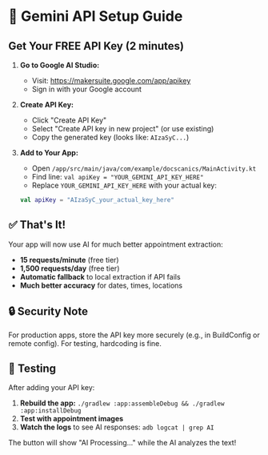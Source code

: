 # 🔑 Gemini API Setup Guide

## Get Your FREE API Key (2 minutes)

1. **Go to Google AI Studio:**
   - Visit: https://makersuite.google.com/app/apikey
   - Sign in with your Google account

2. **Create API Key:**
   - Click "Create API Key"
   - Select "Create API key in new project" (or use existing)
   - Copy the generated key (looks like: `AIzaSyC...`)

3. **Add to Your App:**
   - Open `/app/src/main/java/com/example/docscanics/MainActivity.kt`
   - Find line: `val apiKey = "YOUR_GEMINI_API_KEY_HERE"`
   - Replace `YOUR_GEMINI_API_KEY_HERE` with your actual key:
   ```kotlin
   val apiKey = "AIzaSyC_your_actual_key_here"
   ```

## ✅ That's It!

Your app will now use AI for much better appointment extraction:
- **15 requests/minute** (free tier)
- **1,500 requests/day** (free tier)
- **Automatic fallback** to local extraction if API fails
- **Much better accuracy** for dates, times, locations

## 🔒 Security Note

For production apps, store the API key more securely (e.g., in BuildConfig or remote config). For testing, hardcoding is fine.

## 🧪 Testing

After adding your API key:
1. **Rebuild the app:** `./gradlew :app:assembleDebug && ./gradlew :app:installDebug`
2. **Test with appointment images**
3. **Watch the logs** to see AI responses: `adb logcat | grep AI`

The button will show "AI Processing..." while the AI analyzes the text!